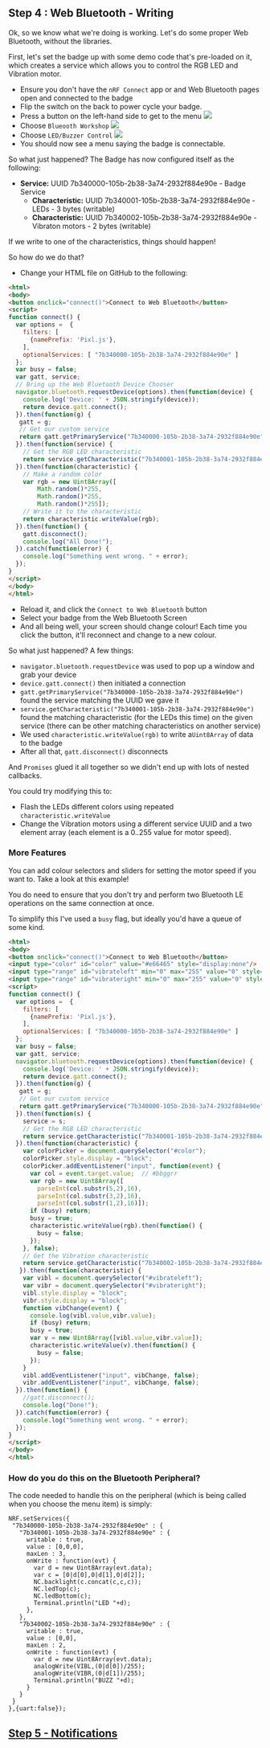 ## Step 4 : Web Bluetooth - Writing

Ok, so we know what we're doing is working. Let's do some proper Web Bluetooth,
without the libraries.

First, let's set the badge up with some demo code that's pre-loaded on it,
which creates a service which allows you to control the RGB LED and Vibration
motor.

* Ensure you don't have the `nRF Connect` app or and Web Bluetooth pages open and connected to the badge
* Flip the switch on the back to power cycle your badge.
* Press a button on the left-hand side to get to the menu
![](img/workshop1.png)
* Choose `Blueooth Workshop`
![](img/workshop2.png)
* Choose `LED/Buzzer Control`
![](img/workshop3.png)
* You should now see a menu saying the badge is connectable.

So what just happened? The Badge has now configured itself as the following:

* **Service:** UUID 7b340000-105b-2b38-3a74-2932f884e90e - Badge Service
  * **Characteristic:** UUID 7b340001-105b-2b38-3a74-2932f884e90e - LEDs - 3 bytes (writable)
  * **Characteristic:** UUID 7b340002-105b-2b38-3a74-2932f884e90e - Vibraton motors - 2 bytes (writable)

If we write to one of the characteristics, things should happen!

So how do we do that?

* Change your HTML file on GitHub to the following:

```HTML
<html>
<body>
<button onclick="connect()">Connect to Web Bluetooth</button>
<script>
function connect() {
  var options =  {
    filters: [
      {namePrefix: 'Pixl.js'},
    ],
    optionalServices: [ "7b340000-105b-2b38-3a74-2932f884e90e" ]
  };
  var busy = false;
  var gatt, service;
  // Bring up the Web Bluetooth Device Chooser
  navigator.bluetooth.requestDevice(options).then(function(device) {
    console.log('Device: ' + JSON.stringify(device));
    return device.gatt.connect();
  }).then(function(g) {
   gatt = g;
   // Get our custom service
   return gatt.getPrimaryService("7b340000-105b-2b38-3a74-2932f884e90e");
  }).then(function(service) {
    // Get the RGB LED characteristic
    return service.getCharacteristic("7b340001-105b-2b38-3a74-2932f884e90e");
  }).then(function(characteristic) {
    // Make a random color
    var rgb = new Uint8Array([
	    Math.random()*255,
	    Math.random()*255,
	    Math.random()*255]);
    // Write it to the characteristic
    return characteristic.writeValue(rgb);
  }).then(function() {
    gatt.disconnect();
    console.log("All Done!");
  }).catch(function(error) {
    console.log("Something went wrong. " + error);
  });
}
</script>
</body>
</html>
```

* Reload it, and click the `Connect to Web Bluetooth` button
* Select your badge from the Web Bluetooth Screen
* And all being well, your screen should change colour! Each time you click
the button, it'll reconnect and change to a new colour.

So what just happened? A few things:

* `navigator.bluetooth.requestDevice` was used to pop up a window and grab your device
* `device.gatt.connect()` then initiated a connection
* `gatt.getPrimaryService("7b340000-105b-2b38-3a74-2932f884e90e")` found the service matching the UUID we gave it
* `service.getCharacteristic("7b340001-105b-2b38-3a74-2932f884e90e")` found the matching characteristic (for the LEDs this time) on the given service (there can be other matching characteristics on another service)
* We used `characteristic.writeValue(rgb)` to write a`Uint8Array` of data to the badge
* After all that, `gatt.disconnect()` disconnects

And `Promises` glued it all together so we didn't end up with lots of nested callbacks.

You could try modifying this to:

* Flash the LEDs different colors using repeated `characteristic.writeValue`
* Change the Vibration motors using a different service UUID and a two element array (each element is a 0..255 value for motor speed).

### More Features

You can add colour selectors and sliders for setting the motor speed if you
want to. Take a look at this example!

You do need to ensure that you don't try and perform two
Bluetooth LE operations on the same connection at once.

To simplify this I've used a `busy` flag, but ideally you'd
have a queue of some kind.

```HTML
<html>
<body>
<button onclick="connect()">Connect to Web Bluetooth</button>
<input type="color" id="color" value="#e66465" style="display:none"/>
<input type="range" id="vibrateleft" min="0" max="255" value="0" style="display:none"/>
<input type="range" id="vibrateright" min="0" max="255" value="0" style="display:none"/>
<script>
function connect() {
  var options =  {
    filters: [
      {namePrefix: 'Pixl.js'},
    ],
    optionalServices: [ "7b340000-105b-2b38-3a74-2932f884e90e" ]
  };
  var busy = false;
  var gatt, service;
  navigator.bluetooth.requestDevice(options).then(function(device) {
    console.log('Device: ' + JSON.stringify(device));
    return device.gatt.connect();
  }).then(function(g) {
   gatt = g;
   // Get our custom service
   return gatt.getPrimaryService("7b340000-105b-2b38-3a74-2932f884e90e");
  }).then(function(s) {
    service = s;
    // Get the RGB LED characteristic
    return service.getCharacteristic("7b340001-105b-2b38-3a74-2932f884e90e");
  }).then(function(characteristic) {
    var colorPicker = document.querySelector("#color");
    colorPicker.style.display = "block";
    colorPicker.addEventListener("input", function(event) {
      var col = event.target.value;  // #bbggrr
      var rgb = new Uint8Array([
      	parseInt(col.substr(5,2),16),
       	parseInt(col.substr(3,2),16),
      	parseInt(col.substr(1,2),16)]);
      if (busy) return;
      busy = true;
      characteristic.writeValue(rgb).then(function() {
        busy = false;
      });
    }, false);
    // Get the Vibration characteristic
    return service.getCharacteristic("7b340002-105b-2b38-3a74-2932f884e90e");
   }).then(function(characteristic) {
    var vibl = document.querySelector("#vibrateleft");
    var vibr = document.querySelector("#vibrateright");
    vibl.style.display = "block";
    vibr.style.display = "block";
    function vibChange(event) {
      console.log(vibl.value,vibr.value);
      if (busy) return;
      busy = true;
      var v = new Uint8Array([vibl.value,vibr.value]);
      characteristic.writeValue(v).then(function() {
        busy = false;
      });
    }
    vibl.addEventListener("input", vibChange, false);
    vibr.addEventListener("input", vibChange, false);
  }).then(function() {
    //gatt.disconnect();
    console.log("Done!");
  }).catch(function(error) {
    console.log("Something went wrong. " + error);
  });
}
</script>
</body>
</html>
```



### How do you do this on the Bluetooth Peripheral?

The code needed to handle this on the peripheral (which is being called when
you choose the menu item) is simply:

```JS
NRF.setServices({
 "7b340000-105b-2b38-3a74-2932f884e90e" : {
   "7b340001-105b-2b38-3a74-2932f884e90e" : {
     writable : true,
     value : [0,0,0],
     maxLen : 3,
     onWrite : function(evt) {
       var d = new Uint8Array(evt.data);
       var c = [0|d[0],0|d[1],0|d[2]];
       NC.backlight(c.concat(c,c,c));
       NC.ledTop(c);
       NC.ledBottom(c);
       Terminal.println("LED "+d);
     },
   },
   "7b340002-105b-2b38-3a74-2932f884e90e" : {
     writable : true,
     value : [0,0],
     maxLen : 2,
     onWrite : function(evt) {
       var d = new Uint8Array(evt.data);
       analogWrite(VIBL,(0|d[0])/255);
       analogWrite(VIBR,(0|d[1])/255);
       Terminal.println("BUZZ "+d);
     }
   }
 }
},{uart:false});
```



## [Step 5 - Notifications](step5.md)
